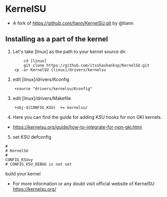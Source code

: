 
# KernelSU
* A fork of https://github.com/tiann/KernelSU.git by @tiann

## Installing as a part of the kernel

1. Let's take [linux] as the path to your kernel source dir.
```
        cd [linux]
        git clone https://github.com/itsshashanksp/KernelSU.git
	cp -ar KernelSU [linux]/drivers/kernelsu
```

2. edit [linux]/drivers/Kconfig
```
	+source "drivers/kernelsu/Kconfig"
```

3. edit [linux]/drivers/Makefile
```
	+obj-$(CONFIG_KSU)	+= kernelsu/
```

4. Here you can find the guide for adding KSU hooks for non GKI kernels.

*  https://kernelsu.org/guide/how-to-integrate-for-non-gki.html

5. set KSU defconfig
```
#
# KernelSU
#
CONFIG_KSU=y
# CONFIG_KSU_DEBUG is not set
```

build your kernel

* For more information or any doubt visit official website of KernelSU https://kernelsu.org/

